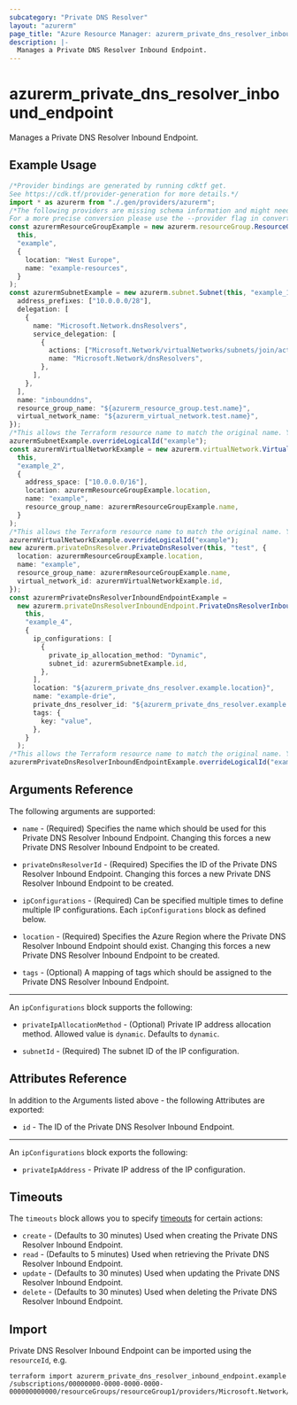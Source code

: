 ```yaml
---
subcategory: "Private DNS Resolver"
layout: "azurerm"
page_title: "Azure Resource Manager: azurerm_private_dns_resolver_inbound_endpoint"
description: |-
  Manages a Private DNS Resolver Inbound Endpoint.
---
```


# azurerm\_private\_dns\_resolver\_inbound\_endpoint

Manages a Private DNS Resolver Inbound Endpoint.

## Example Usage

```typescript
/*Provider bindings are generated by running cdktf get.
See https://cdk.tf/provider-generation for more details.*/
import * as azurerm from "./.gen/providers/azurerm";
/*The following providers are missing schema information and might need manual adjustments to synthesize correctly: azurerm.
For a more precise conversion please use the --provider flag in convert.*/
const azurermResourceGroupExample = new azurerm.resourceGroup.ResourceGroup(
  this,
  "example",
  {
    location: "West Europe",
    name: "example-resources",
  }
);
const azurermSubnetExample = new azurerm.subnet.Subnet(this, "example_1", {
  address_prefixes: ["10.0.0.0/28"],
  delegation: [
    {
      name: "Microsoft.Network.dnsResolvers",
      service_delegation: [
        {
          actions: ["Microsoft.Network/virtualNetworks/subnets/join/action"],
          name: "Microsoft.Network/dnsResolvers",
        },
      ],
    },
  ],
  name: "inbounddns",
  resource_group_name: "${azurerm_resource_group.test.name}",
  virtual_network_name: "${azurerm_virtual_network.test.name}",
});
/*This allows the Terraform resource name to match the original name. You can remove the call if you don't need them to match.*/
azurermSubnetExample.overrideLogicalId("example");
const azurermVirtualNetworkExample = new azurerm.virtualNetwork.VirtualNetwork(
  this,
  "example_2",
  {
    address_space: ["10.0.0.0/16"],
    location: azurermResourceGroupExample.location,
    name: "example",
    resource_group_name: azurermResourceGroupExample.name,
  }
);
/*This allows the Terraform resource name to match the original name. You can remove the call if you don't need them to match.*/
azurermVirtualNetworkExample.overrideLogicalId("example");
new azurerm.privateDnsResolver.PrivateDnsResolver(this, "test", {
  location: azurermResourceGroupExample.location,
  name: "example",
  resource_group_name: azurermResourceGroupExample.name,
  virtual_network_id: azurermVirtualNetworkExample.id,
});
const azurermPrivateDnsResolverInboundEndpointExample =
  new azurerm.privateDnsResolverInboundEndpoint.PrivateDnsResolverInboundEndpoint(
    this,
    "example_4",
    {
      ip_configurations: [
        {
          private_ip_allocation_method: "Dynamic",
          subnet_id: azurermSubnetExample.id,
        },
      ],
      location: "${azurerm_private_dns_resolver.example.location}",
      name: "example-drie",
      private_dns_resolver_id: "${azurerm_private_dns_resolver.example.id}",
      tags: {
        key: "value",
      },
    }
  );
/*This allows the Terraform resource name to match the original name. You can remove the call if you don't need them to match.*/
azurermPrivateDnsResolverInboundEndpointExample.overrideLogicalId("example");

```

## Arguments Reference

The following arguments are supported:

*   `name` - (Required) Specifies the name which should be used for this Private DNS Resolver Inbound Endpoint. Changing this forces a new Private DNS Resolver Inbound Endpoint to be created.

*   `privateDnsResolverId` - (Required) Specifies the ID of the Private DNS Resolver Inbound Endpoint. Changing this forces a new Private DNS Resolver Inbound Endpoint to be created.

*   `ipConfigurations` - (Required) Can be specified multiple times to define multiple IP configurations. Each `ipConfigurations` block as defined below.

*   `location` - (Required) Specifies the Azure Region where the Private DNS Resolver Inbound Endpoint should exist. Changing this forces a new Private DNS Resolver Inbound Endpoint to be created.

*   `tags` - (Optional) A mapping of tags which should be assigned to the Private DNS Resolver Inbound Endpoint.

***

An `ipConfigurations` block supports the following:

*   `privateIpAllocationMethod` - (Optional) Private IP address allocation method. Allowed value is `dynamic`. Defaults to `dynamic`.

*   `subnetId` - (Required) The subnet ID of the IP configuration.

## Attributes Reference

In addition to the Arguments listed above - the following Attributes are exported:

* `id` - The ID of the Private DNS Resolver Inbound Endpoint.

***

An `ipConfigurations` block exports the following:

* `privateIpAddress` - Private IP address of the IP configuration.

## Timeouts

The `timeouts` block allows you to specify [timeouts](https://www.terraform.io/docs/configuration/resources.html#timeouts) for certain actions:

* `create` - (Defaults to 30 minutes) Used when creating the Private DNS Resolver Inbound Endpoint.
* `read` - (Defaults to 5 minutes) Used when retrieving the Private DNS Resolver Inbound Endpoint.
* `update` - (Defaults to 30 minutes) Used when updating the Private DNS Resolver Inbound Endpoint.
* `delete` - (Defaults to 30 minutes) Used when deleting the Private DNS Resolver Inbound Endpoint.

## Import

Private DNS Resolver Inbound Endpoint can be imported using the `resourceId`, e.g.

```shell
terraform import azurerm_private_dns_resolver_inbound_endpoint.example /subscriptions/00000000-0000-0000-0000-000000000000/resourceGroups/resourceGroup1/providers/Microsoft.Network/dnsResolvers/dnsResolver1/inboundEndpoints/inboundEndpoint1
```
